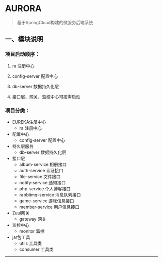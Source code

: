 AURORA
===========

> 基于SpringCloud构建的微服务后端系统



一、模块说明
------

### 项目启动顺序：
1. ra 注册中心

2. config-server 配置中心 

3. db-server 数据持久化层
 
4. 接口层、网关、监控中心可按需启动
 

### 项目分类：
* EUREKA注册中心
    * ra 注册中心
* 配置中心
    * config-server 配置中心 
* 持久层服务
    * db-server 数据持久化层
* 接口层
    * album-service 相册接口
    * auth-service 认证接口
    * file-service 文件接口
    * notify-service 通知接口
    * php-service 个人博客接口
    * rabbitmq-service 消息队列接口
    * game-service 游戏信息接口
    * member-service 用户信息接口
* Zuul网关
    * gateway 网关
* 监控中心
    * monitor 监控
* jar包工具
    * utils 工具类
    * consumer 工具类

* * * * * * * * * *

